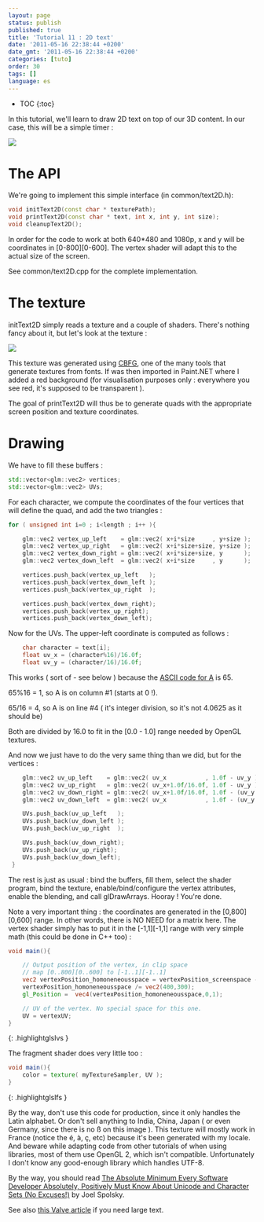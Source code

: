 ```yaml
---
layout: page
status: publish
published: true
title: 'Tutorial 11 : 2D text'
date: '2011-05-16 22:38:44 +0200'
date_gmt: '2011-05-16 22:38:44 +0200'
categories: [tuto]
order: 30
tags: []
language: es
---
```


* TOC
{:toc}

In this tutorial, we'll learn to draw 2D text on top of our 3D content. In our case, this will be a simple timer :

![]({{site.baseurl}}/assets/images/tuto-11-2d-text/clock.png)


# The API

We're going to implement this simple interface (in common/text2D.h):

``` cpp
void initText2D(const char * texturePath);
void printText2D(const char * text, int x, int y, int size);
void cleanupText2D();
```

In order for the code to work at both 640*480 and 1080p, x and y will be coordinates in [0-800][0-600]. The vertex shader will adapt this to the actual size of the screen.

See common/text2D.cpp for the complete implementation.

# The texture

initText2D simply reads a texture and a couple of shaders. There's nothing fancy about it, but let's look at the texture :

![]({{site.baseurl}}/assets/images/tuto-11-2d-text/fontalpha.png)


This texture was generated using [CBFG](http://www.codehead.co.uk/cbfg/), one of the many tools that generate textures from fonts. If was then imported in Paint.NET where I added a red background (for visualisation purposes only : everywhere you see red, it's supposed to be transparent ).

The goal of printText2D will thus be to generate quads with the appropriate screen position and texture coordinates.

# Drawing

We have to fill these buffers :

``` cpp
std::vector<glm::vec2> vertices;
std::vector<glm::vec2> UVs;
```

For each character, we compute the coordinates of the four vertices that will define the quad, and add the two triangles :

``` cpp
for ( unsigned int i=0 ; i<length ; i++ ){

    glm::vec2 vertex_up_left    = glm::vec2( x+i*size     , y+size );
    glm::vec2 vertex_up_right   = glm::vec2( x+i*size+size, y+size );
    glm::vec2 vertex_down_right = glm::vec2( x+i*size+size, y      );
    glm::vec2 vertex_down_left  = glm::vec2( x+i*size     , y      );

    vertices.push_back(vertex_up_left   );
    vertices.push_back(vertex_down_left );
    vertices.push_back(vertex_up_right  );

    vertices.push_back(vertex_down_right);
    vertices.push_back(vertex_up_right);
    vertices.push_back(vertex_down_left);
```

Now for the UVs. The upper-left coordinate is computed as follows :

``` cpp
    char character = text[i];
    float uv_x = (character%16)/16.0f;
    float uv_y = (character/16)/16.0f;
```

This works ( sort of - see below ) because the [ASCII code for A](http://www.asciitable.com/) is 65.

65%16 = 1, so A is on column #1 (starts at 0 !).

65/16 = 4, so A is on line #4 ( it's integer division, so it's not 4.0625 as it should be)

Both are divided by 16.0 to fit in the [0.0 - 1.0] range needed by OpenGL textures.

And now we just have to do the very same thing than we did, but for the vertices :

``` cpp
    glm::vec2 uv_up_left    = glm::vec2( uv_x           , 1.0f - uv_y );
    glm::vec2 uv_up_right   = glm::vec2( uv_x+1.0f/16.0f, 1.0f - uv_y );
    glm::vec2 uv_down_right = glm::vec2( uv_x+1.0f/16.0f, 1.0f - (uv_y + 1.0f/16.0f) );
    glm::vec2 uv_down_left  = glm::vec2( uv_x           , 1.0f - (uv_y + 1.0f/16.0f) );

    UVs.push_back(uv_up_left   );
    UVs.push_back(uv_down_left );
    UVs.push_back(uv_up_right  );

    UVs.push_back(uv_down_right);
    UVs.push_back(uv_up_right);
    UVs.push_back(uv_down_left);
 }
```

The rest is just as usual : bind the buffers, fill them, select the shader program, bind the texture, enable/bind/configure the vertex attributes, enable the blending, and call glDrawArrays. Hooray ! You're done.

Note a very important thing : the coordinates are generated in the [0,800][0,600] range. In other words, there is NO NEED for a matrix here. The vertex shader simply has to put it in the [-1,1][-1,1] range with very simple math (this could be done in C++ too) :

``` glsl
void main(){

    // Output position of the vertex, in clip space
    // map [0..800][0..600] to [-1..1][-1..1]
    vec2 vertexPosition_homoneneousspace = vertexPosition_screenspace - vec2(400,300); // [0..800][0..600] -> [-400..400][-300..300]
    vertexPosition_homoneneousspace /= vec2(400,300);
    gl_Position =  vec4(vertexPosition_homoneneousspace,0,1);

    // UV of the vertex. No special space for this one.
    UV = vertexUV;
}
```
{: .highlightglslvs }

The fragment shader does very little too :

``` glsl
void main(){
    color = texture( myTextureSampler, UV );
}
```
{: .highlightglslfs }

By the way, don't use this code for production, since it only handles the Latin alphabet. Or don't sell anything to India, China, Japan ( or even Germany, since there is no &szlig; on this image ). This texture will mostly work in France (notice the &eacute;, &agrave;, &ccedil;, etc) because it's been generated with my locale. And beware while adapting code from other tutorials of when using libraries, most of them use OpenGL 2, which isn't compatible. Unfortunately I don't know any good-enough library which handles UTF-8.

By the way, you should read [The Absolute Minimum Every Software Developer Absolutely, Positively Must Know About Unicode and Character Sets (No Excuses!)](http://www.joelonsoftware.com/articles/Unicode.html) by Joel Spolsky.

See also [this Valve article](http://www.valvesoftware.com/publications/2007/SIGGRAPH2007_AlphaTestedMagnification.pdf) if you need large text.
